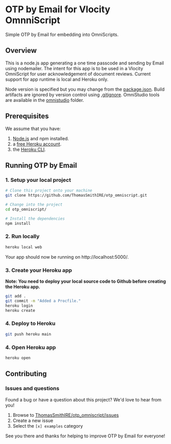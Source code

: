 # OTP by Email for Vlocity OmnniScript
Simple OTP by Email for embedding into OmniScripts.

## Overview
This is a node.js app generating a one time passcode and sending by Email using nodemailer. The intent for this app is to be used in a Vlocity OmniScript for user acknowledgement of document reviews. Current support for app runtime is local and Heroku only.

Node version is specified but you may change from the [package.json][1]. Build artifacts are ignored by version control using [.gitignore][2]. OmniStudio tools are available in the [omnistudio][3] folder.

## Prerequisites
We assume that you have:

1. [Node.js][3] and npm installed.
1. a [free Heroku account][4].
1. the [Heroku CLI][5].

## Running OTP by Email

### 1. Setup your local project

```zsh
# Clone this project onto your machine
git clone https://github.com/ThomasSmithIRE/otp_omniscript.git

# Change into the project
cd otp_omniscript/

# Install the dependencies
npm install
```

### 2. Run locally
```zsh
heroku local web
```
Your app should now be running on http://localhost:5000/.

### 3. Create your Heroku app
**Note: You need to deploy your local source code to Github before creating the Heroku app.**
```zsh
git add .
git commit -m "Added a Procfile."
heroku login
heroku create
```

### 4. Deploy to Heroku
```zsh
git push heroku main
```

### 4. Open Heroku app
```zsh
heroku open
```

## Contributing

### Issues and questions
Found a bug or have a question about this project? We'd love to hear from you!

1. Browse to [ThomasSmithIRE/otp_omniscript/issues][6]
1. Create a new issue
1. Select the `[x] examples` category

See you there and thanks for helping to improve OTP by Email for everyone!

[1]: https://github.com/ThomasSmithIRE/otp_omniscript/blob/main/package.json
[2]: https://github.com/ThomasSmithIRE/otp_omniscript/blob/main/.gitignore
[3]: https://github.com/ThomasSmithIRE/otp_omniscript/tree/main/omnistudio
[4]: https://nodejs.org/en/
[5]: https://signup.heroku.com/dc
[6]: https://devcenter.heroku.com/articles/heroku-cli
[7]: https://github.com/ThomasSmithIRE/otp_omniscript/issues/new